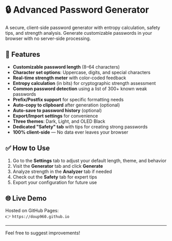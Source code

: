 # 🔒 Advanced Password Generator  

A secure, client-side password generator with entropy calculation, safety tips, and strength analysis. Generate customizable passwords in your browser with no server-side processing.

## 🌟 Features  
- **Customizable password length** (8–64 characters)  
- **Character set options**: Uppercase, digits, and special characters  
- **Real-time strength meter** with color-coded feedback  
- **Entropy calculation** (in bits) for cryptographic strength assessment  
- **Common password detection** using a list of 300+ known weak passwords  
- **Prefix/Postfix support** for specific formatting needs  
- **Auto-copy to clipboard** after generation (optional)  
- **Auto-save to password history** (optional)  
- **Export/Import settings** for convenience  
- **Three themes**: Dark, Light, and OLED Black  
- **Dedicated "Safety" tab** with tips for creating strong passwords  
- **100% client-side** — No data ever leaves your browser  

## ✅ How to Use  
1. Go to the **Settings** tab to adjust your default length, theme, and behavior  
2. Visit the **Generator** tab and click **Generate**  
3. Analyze strength in the **Analyzer** tab if needed  
4. Check out the **Safety** tab for expert tips  
5. Export your configuration for future use  

## 🌐 Live Demo  
Hosted on GitHub Pages:  
👉 `https://doup960.github.io`

---

Feel free to suggest improvements!
